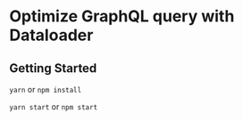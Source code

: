 # Optimize GraphQL query with Dataloader #

## Getting Started ##
`yarn` or `npm install`

`yarn start` or `npm start`
